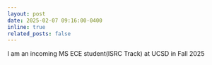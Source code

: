 ```yaml
---
layout: post
date: 2025-02-07 09:16:00-0400
inline: true
related_posts: false
---
```


I am an incoming MS ECE student(ISRC Track) at UCSD in Fall 2025

